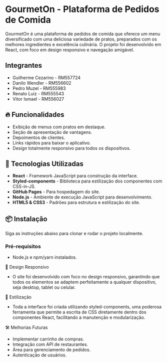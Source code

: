 # GourmetOn - Plataforma de Pedidos de Comida

GourmetOn é uma plataforma de pedidos de comida que oferece um menu diversificado com uma deliciosa variedade de pratos, preparados com os melhores ingredientes e excelência culinária. O projeto foi desenvolvido em React, com foco em design responsivo e navegação amigável.

## Integrantes
- Guilherme Cezarino - RM557724 
- Danilo Wendler - RM556602
- Pedro Muzel - RM555983
- Renato Luiz - RM555543
- Vitor Ismael - RM556027

## 🔥 Funcionalidades

- Exibição de menus com pratos em destaque.
- Seção de apresentação de vantagens.
- Depoimentos de clientes.
- Links rápidos para baixar o aplicativo.
- Design totalmente responsivo para todos os dispositivos.

## 🚀 Tecnologias Utilizadas

- **React** - Framework JavaScript para construção da interface.
- **Styled-components** - Biblioteca para estilização dos componentes com CSS-in-JS.
- **GitHub Pages** - Para hospedagem do site.
- **Node.js** - Ambiente de execução JavaScript para desenvolvimento.
- **HTML5 & CSS3** - Padrões para estrutura e estilização do site.

## 📦 Instalação

Siga as instruções abaixo para clonar e rodar o projeto localmente.

### Pré-requisitos

- Node.js e npm/yarn instalados.

📱 Design Responsivo
- O site foi desenvolvido com foco no design responsivo, garantindo que todos os elementos se adaptem perfeitamente a qualquer dispositivo, seja desktop, tablet ou celular.

🎨 Estilização
- Toda a interface foi criada utilizando styled-components, uma poderosa ferramenta que permite a escrita de CSS diretamente dentro dos componentes React, facilitando a manutenção e modularização.

🛠️ Melhorias Futuras
- Implementar carrinho de compras.
- Integração com API de restaurantes.
- Área para gerenciamento de pedidos.
- Autenticação de usuários.

 
